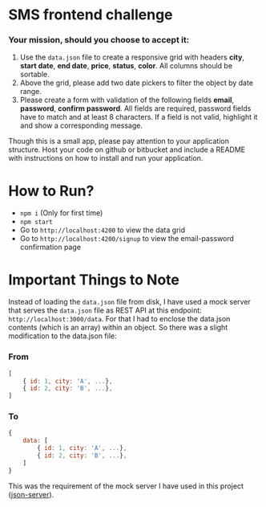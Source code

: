 # SMS frontend challenge

### Your mission, should you choose to accept it:

1. Use the `data.json` file to create a responsive grid with headers
**city**, **start date**, **end date**, **price**, **status**, **color**.
All columns should be sortable.  
2. Above the grid, please add two date pickers to filter the object by date
range.
3. Please create a form with validation of the following fields **email**,
**password**, **confirm password**. All fields are required, password fields
have to match and at least 8 characters. If a field is not valid, highlight it
and show a corresponding message.

Though this is a small app, please pay attention to your application structure.
Host your code on github or bitbucket and include a README with instructions on
how to install and run your application.

# How to Run?

- `npm i` (Only for first time)
- `npm start`
- Go to `http://localhost:4200` to view the data grid
- Go to `http://localhost:4200/signup` to view the email-password confirmation page

# Important Things to Note

Instead of loading the `data.json` file from disk, I have used a mock server that serves the `data.json` file as REST API at this endpoint: `http://localhost:3000/data`. For that I had to enclose the data.json contents (which is an array) within an object. So there was a slight modification to the data.json file:

### From
```js
[
    { id: 1, city: 'A', ...},
    { id: 2, city: 'B', ...},
]
```

### To
```js
{
    data: [
        { id: 1, city: 'A', ...},
        { id: 2, city: 'B', ...},
    ]
}
```
This was the requirement of the mock server I have used in this project ([json-server](https://github.com/typicode/json-server)).
